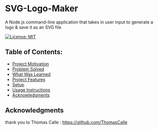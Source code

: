 # SVG-Logo-Maker
A Node.js command-line application that takes in user input to generate a logo 
& save it as an SVG file

[![License: MIT](https://img.shields.io/badge/License-MIT-yellow.svg)](https://opensource.org/licenses/MIT)

## Table of Contents:
- [Project Motivation](#project-motivation)
- [Problem Solved](#problem-solved)
- [What Was Learned](#what-was-learned)
- [Project Features](#project-features)
- [Setup](#setup)
- [Usage Instructions](#usage-instructions)
- [Acknowledgments](#acknowledgments)

## Acknowledgments
thank you to Thomas Calle : https://github.com/ThomasCalle